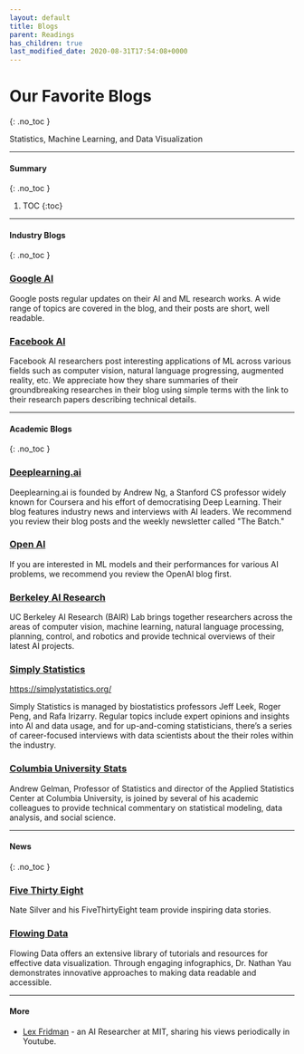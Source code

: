 ```yaml
---
layout: default
title: Blogs
parent: Readings
has_children: true
last_modified_date: 2020-08-31T17:54:08+0000
---
```


# Our Favorite Blogs
{: .no_toc }

Statistics, Machine Learning, and Data Visualization

---

#### Summary 
{: .no_toc }

1. TOC
{:toc}

---

#### Industry Blogs
{: .no_toc }

### [Google AI](https://ai.googleblog.com/)

Google posts regular updates on their AI and ML research works. A wide range of topics are covered in the blog, and their posts are short, well readable.

### [Facebook AI](https://ai.facebook.com/blog/?page=1)

Facebook AI researchers post interesting applications of ML across various fields such as computer vision, natural language progressing, augmented reality, etc. We appreciate how they share summaries of their groundbreaking researches in their blog using simple terms with the link to their research papers describing technical details.

---

#### Academic Blogs
{: .no_toc }

### [Deeplearning.ai](https://www.deeplearning.ai/)

Deeplearning.ai is founded by Andrew Ng, a Stanford CS professor widely known for Coursera and his effort of democratising Deep Learning. Their blog features industry news and interviews with AI leaders. We recommend you review their blog posts and the weekly newsletter called "The Batch."

### [Open AI](https://openai.com/blog)

If you are interested in ML models and their performances for various AI problems, we recommend you review the OpenAI blog first. 

### [Berkeley AI Research](https://bair.berkeley.edu/blog/)

UC Berkeley AI Research (BAIR) Lab brings together researchers across the areas of computer vision, machine learning, natural language processing, planning, control, and robotics and provide technical overviews of their latest AI projects.

### [Simply Statistics](https://simplystatistics.org/)
https://simplystatistics.org/

Simply Statistics is managed by biostatistics professors Jeff Leek, Roger Peng, and Rafa Irizarry. Regular topics include expert opinions and insights into AI and data usage, and for up-and-coming statisticians, there’s a series of career-focused interviews with data scientists about the their roles within the industry.

### [Columbia University Stats](https://statmodeling.stat.columbia.edu/)

Andrew Gelman, Professor of Statistics and director of the Applied Statistics Center at Columbia University, is joined by several of his academic colleagues to provide technical commentary on statistical modeling, data analysis, and social science.

---

#### News
{: .no_toc }

### [Five Thirty Eight](https://fivethirtyeight.com)

Nate Silver and his FiveThirtyEight team provide inspiring data stories.

### [Flowing Data](https://flowingdata.com)

Flowing Data offers an extensive library of tutorials and resources for effective data visualization. Through engaging infographics, Dr. Nathan Yau demonstrates innovative approaches to making data readable and accessible.


---

#### More

- [Lex Fridman](https://lexfridman.com/) - an AI Researcher at MIT, sharing his views periodically in Youtube.
